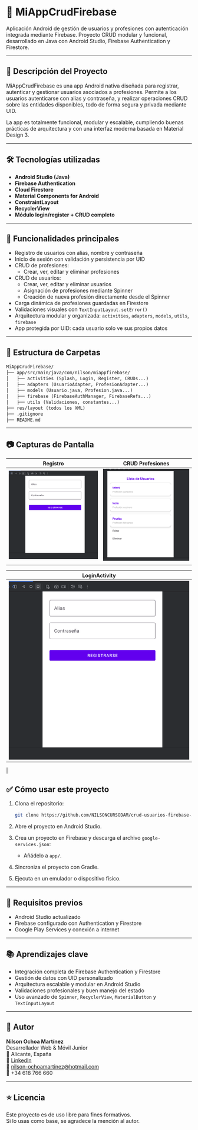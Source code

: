 # 📱 MiAppCrudFirebase

Aplicación Android de gestión de usuarios y profesiones con autenticación integrada mediante Firebase. Proyecto CRUD modular y funcional, desarrollado en Java con Android Studio, Firebase Authentication y Firestore.

---

## 🚀 Descripción del Proyecto

MiAppCrudFirebase es una app Android nativa diseñada para registrar, autenticar y gestionar usuarios asociados a profesiones. Permite a los usuarios autenticarse con alias y contraseña, y realizar operaciones CRUD sobre las entidades disponibles, todo de forma segura y privada mediante UID.

La app es totalmente funcional, modular y escalable, cumpliendo buenas prácticas de arquitectura y con una interfaz moderna basada en Material Design 3.

---

## 🛠️ Tecnologías utilizadas

- **Android Studio (Java)**
- **Firebase Authentication**
- **Cloud Firestore**
- **Material Components for Android**
- **ConstraintLayout**
- **RecyclerView**
- **Módulo login/register + CRUD completo**

---

## 🔐 Funcionalidades principales

- Registro de usuarios con alias, nombre y contraseña
- Inicio de sesión con validación y persistencia por UID
- CRUD de profesiones:
    - Crear, ver, editar y eliminar profesiones
- CRUD de usuarios:
    - Crear, ver, editar y eliminar usuarios
    - Asignación de profesiones mediante Spinner
    - Creación de nueva profesión directamente desde el Spinner
- Carga dinámica de profesiones guardadas en Firestore
- Validaciones visuales con `TextInputLayout.setError()`
- Arquitectura modular y organizada: `activities`, `adapters`, `models`, `utils`, `firebase`
- App protegida por UID: cada usuario solo ve sus propios datos

---

## 📂 Estructura de Carpetas

```
MiAppCrudFirebase/
├── app/src/main/java/com/nilson/miappfirebase/
│   ├── activities (Splash, Login, Register, CRUDs...)
│   ├── adapters (UsuarioAdapter, ProfesionAdapter...)
│   ├── models (Usuario.java, Profesion.java...)
│   ├── firebase (FirebaseAuthManager, FirebaseRefs...)
│   ├── utils (Validaciones, constantes...)
├── res/layout (todos los XML)
├── .gitignore
├── README.md
```

---

## 📷 Capturas de Pantalla

| Registro                   | CRUD Profesiones            |
|----------------------------|-----------------------------|
| ![](./screenshots/Registro.png) | ![](./screenshots/Crud.png) |
|                            |                             |
>
| LoginActivity                   |
|---------------------------------|
| ![](./screenshots/Registro.png) |
|             
>


## ✅ Cómo usar este proyecto

1. Clona el repositorio:
   ```bash
   git clone https://github.com/NILSONCURSODAM/crud-usuarios-firebase-Android-Studio.git
   ```

2. Abre el proyecto en Android Studio.

3. Crea un proyecto en Firebase y descarga el archivo `google-services.json`:
    - Añádelo a `app/`.

4. Sincroniza el proyecto con Gradle.

5. Ejecuta en un emulador o dispositivo físico.

---

## 📌 Requisitos previos

- Android Studio actualizado
- Firebase configurado con Authentication y Firestore
- Google Play Services y conexión a internet

---

## 📚 Aprendizajes clave

- Integración completa de Firebase Authentication y Firestore
- Gestión de datos con UID personalizado
- Arquitectura escalable y modular en Android Studio
- Validaciones profesionales y buen manejo del estado
- Uso avanzado de `Spinner`, `RecyclerView`, `MaterialButton` y `TextInputLayout`

---

## 🤝 Autor

**Nilson Ochoa Martínez**  
Desarrollador Web & Móvil Junior  
📍 Alicante, España  
💼 [LinkedIn](https://www.linkedin.com/in/nilsonochoa-dev/)  
📧 nilson-ochoamartinez@hotmail.com  
📱 +34 618 766 660

---

## ⭐ Licencia

Este proyecto es de uso libre para fines formativos.  
Si lo usas como base, se agradece la mención al autor.

